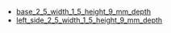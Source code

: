* [base_2_5_width_1_5_height_9_mm_depth](base_2_5_width_1_5_height_9_mm_depth)
* [left_side_2_5_width_1_5_height_9_mm_depth](left_side_2_5_width_1_5_height_9_mm_depth)
